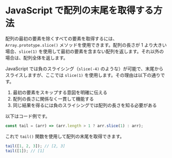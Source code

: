 # JavaScript で配列の末尾を取得する方法

配列の最初の要素を除くすべての要素を取得するには、`Array.prototype.slice()` メソッドを使用できます。配列の長さが 1 より大きい場合、`slice(1)` を使用して最初の要素を含まない配列を返します。それ以外の場合は、配列全体を返します。

JavaScript では負のスライシング（`slice(-4)` のような）が可能で、末尾からスライスしますが、ここでは `slice(1)` を使用します。その理由は以下の通りです。

1. 最初の要素をスキップする意図を明確に伝える
2. 配列の長さに関係なく一貫して機能する
3. 同じ結果を得るには負のスライシングでは配列の長さを知る必要がある

以下はコード例です。

```js
const tail = (arr) => (arr.length > 1 ? arr.slice(1) : arr);
```

これで `tail()` 関数を使用して配列の末尾を取得できます。

```js
tail([1, 2, 3]); // [2, 3]
tail([1]); // [1]
```
